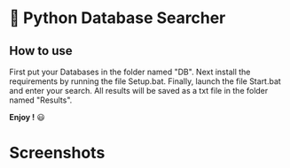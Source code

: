 # 🐍 Python Database Searcher

## How to use

First put your Databases in the folder named "DB". Next install the requirements by running the file Setup.bat. Finally, launch the file Start.bat and enter your search. All results will be saved as a txt file in the folder named "Results".

**Enjoy !** 😃

# Screenshots

